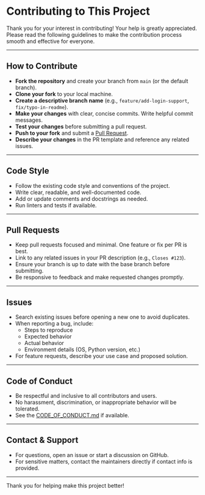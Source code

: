 # Contributing to This Project

Thank you for your interest in contributing! Your help is greatly appreciated. Please read the following guidelines to make the contribution process smooth and effective for everyone.

---

## How to Contribute

- **Fork the repository** and create your branch from `main` (or the default branch).
- **Clone your fork** to your local machine.
- **Create a descriptive branch name** (e.g., `feature/add-login-support`, `fix/typo-in-readme`).
- **Make your changes** with clear, concise commits. Write helpful commit messages.
- **Test your changes** before submitting a pull request.
- **Push to your fork** and submit a [Pull Request](https://github.com/HenryLok0/CodeState/pulls).
- **Describe your changes** in the PR template and reference any related issues.

---

## Code Style

- Follow the existing code style and conventions of the project.
- Write clear, readable, and well-documented code.
- Add or update comments and docstrings as needed.
- Run linters and tests if available.

---

## Pull Requests

- Keep pull requests focused and minimal. One feature or fix per PR is best.
- Link to any related issues in your PR description (e.g., `Closes #123`).
- Ensure your branch is up to date with the base branch before submitting.
- Be responsive to feedback and make requested changes promptly.

---

## Issues

- Search existing issues before opening a new one to avoid duplicates.
- When reporting a bug, include:
  - Steps to reproduce
  - Expected behavior
  - Actual behavior
  - Environment details (OS, Python version, etc.)
- For feature requests, describe your use case and proposed solution.

---

## Code of Conduct

- Be respectful and inclusive to all contributors and users.
- No harassment, discrimination, or inappropriate behavior will be tolerated.
- See the [CODE_OF_CONDUCT.md](CODE_OF_CONDUCT.md) if available.

---

## Contact & Support

- For questions, open an issue or start a discussion on GitHub.
- For sensitive matters, contact the maintainers directly if contact info is provided.

---

Thank you for helping make this project better!
